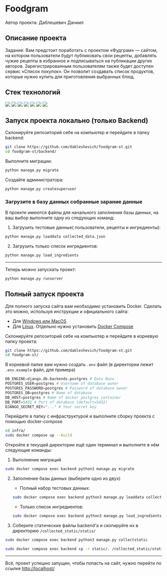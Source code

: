 # Foodgram
Автор проекта: Даблешевич Даниил
## Описание проекта
Задание: Вам предстоит поработать с проектом «Фудграм» — сайтом, на котором пользователи будут публиковать свои рецепты, добавлять чужие рецепты в избранное и подписываться на публикации других авторов. Зарегистрированным пользователям также будет доступен сервис «Список покупок». Он позволит создавать список продуктов, которые нужно купить для приготовления выбранных блюд.

## Стек технологий
<img src="https://img.shields.io/badge/Python-3776AB?style=for-the-badge&logo=Python&logoColor=ffffff"/> <img src="https://img.shields.io/badge/REACT-61DAFB?style=for-the-badge&logo=REACT&logoColor=000000"/> <img src="https://img.shields.io/badge/Django-092E20?style=for-the-badge&logo=django&logoColor=ffffff"/> <img src="https://img.shields.io/badge/PostgreSQL-4169E1?style=for-the-badge&logo=PostgreSQL&logoColor=ffffff"/> <img src="https://img.shields.io/badge/NGINX-009639?style=for-the-badge&logo=Nginx&logoColor=ffffff"/> <img src="https://img.shields.io/badge/Docker-2496ED?style=for-the-badge&logo=Docker&logoColor=ffffff"/> <img src="https://img.shields.io/badge/Git Actions-2088FF?style=for-the-badge&logo=githubactions&logoColor=ffffff"/>

## Запуск проекта локально (только Backend)

Склонируйте репозиторий себе на компьютер и перейдите в папку backend:
``` bash
git clone https://github.com/dableshevich/foodgram-st.git
cd foodgram-st/backend/
```

Выполните миграции:
``` BASH
python manage.py migrate
```
Создайте администратора:
``` BASH
python manage.py createsuperuser
```

### Загрузите в базу данных собранные зарание данные
В проекте имеются файлы для начального заполнения базы данных, на ваш выбор выполните одну из следующих команд:
1) Загрузить тестовые данные( пользователи, рецепты и ингредиенты):
``` BASH
python manage.py loaddata collected_data.json
```
2) Загрузить только список ингредиентов:
``` BASH
python manage.py load_ingredients
```
---
Теперь можно запускать проект:
``` BASH
python manage.py runserver
```
## Полный запуск проекта
Для полного запуска сайта вам необходимо установить Docker. Сделать это можно, используя инструкции и официального сайта:
- Для [Windows или MacOS](https://www.docker.com/products/docker-desktop/)
- Для [Linux](https://docs.docker.com/engine/install/ubuntu/). Отдельно нужно установить [Docker Compose](https://docs.docker.com/compose/install/)


Склонируйте репозиторий себе на компьютер и перейдите в корневую папку проекта:
``` bash
git clone https://github.com/dableshevich/foodgram-st.git
cd foodgram-st/
```

В корневой папке вам нужно создать `.env` файл (в директории лежит `.env.example` файл, для примера)
``` python
DB_ENGINE=django.db.backends.postgres # Data Base
POSTGRES_USER=postgres # Username of database owner
POSTGRES_PASSWORD=postgres # Password of database owner
POSTGRES_DB=postgres # Name of database
DB_HOST=postgres # Name of docker postgres container
DB_PORT=5432 # Port of database (default=5432)
DJANGO_SECRET_KEY="..." # Your secret key
```

Перейдите в папку с инфраструктурой и выполните сборку проекта с помощью docker-compose
``` bash
cd infra/
sudo docker compose up --build
```

Откройте в текущей директории ещё один терминал и выполните в нём следующие команды:
1) Выполнение миграций
``` bash
sudo docker compose exec backend python3 manage.py migrate
```
2) Заполнение базы данных (выберите одно из двух)
    - Полный набор тестовых данных:
    ``` BASH
    sudo docker compose exec backend python3 manage.py loaddata collected_data.json              
    ```
    - Только список ингредиентов:
    ``` BASH
    sudo docker compose exec backend python3 manage.py load_ingredients
    ```

3) Соберите статические файлы backend'а и скопируйте их в директорию `/collected_static/statis/`
``` BASH
sudo docker compose exec backend python3 manage.py collectstatic
```
``` BASH
sudo docker compose exec backend cp -r static/. /collected_static/static/
```
---
Всё, проект успешно запущен, чтобы попасть на сайт, нужно перейти по ссылке [http://localhost/](http://localhost/)